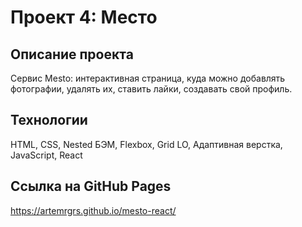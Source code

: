 # Проект 4: Место

## Описание проекта

Cервис Mesto: интерактивная страница, куда можно добавлять фотографии, удалять их, ставить лайки, создавать свой профиль.  

## Технологии

HTML, CSS, Nested БЭМ, Flexbox, Grid LO, Aдаптивная верстка, JavaScript, React

## Ссылка на GitHub Pages
https://artemrgrs.github.io/mesto-react/
